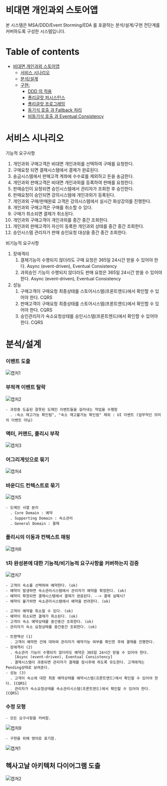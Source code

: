 
# 비대면 개인과외 스토어앱

본 시스템은 MSA/DDD/Event Storming/EDA 를 포괄하는 분석/설계/구현 전단계를 커버하도록 구성한 시스템입니다.

# Table of contents

- [비대면 개인과외 스토어앱](#---)
  - [서비스 시나리오](#서비스-시나리오)
  - [분석/설계](#분석설계)
  - [구현:](#구현-)
    - [DDD 의 적용](#ddd-의-적용)
    - [폴리글랏 퍼시스턴스](#폴리글랏-퍼시스턴스)
    - [폴리글랏 프로그래밍](#폴리글랏-프로그래밍)
    - [동기식 호출 과 Fallback 처리](#동기식-호출-과-Fallback-처리)
    - [비동기식 호출 과 Eventual Consistency](#비동기식-호출-과-Eventual-Consistency)

# 서비스 시나리오

기능적 요구사항
1. 개인과외 구매고객은 비대면 개인과외를 선택하여 구매를 요청한다.
1. 구매요청 되면 결제시스템에서 결제가 완료된다.
1. 송금시스템에서 판매고객 계좌에 수수료를 제외하고 돈을 송금한다. 
1. 개인과외 판매고객은 비대면 개인과외를 등록하여 판매를 요청한다.
1. 판매승인이 요청되면 승인시스템에서 관리자가 조회한 후 승인한다.
1. 판매요청이 승인되면 강의시스템에 개인과외가 등록된다.
1. 개인과외 구매/판매완료 고객은 강의시스템에서 실시간 화상강의를 진행한다.
1. 개인과외 구매고객은 구매를 취소할 수 있다.
1. 구매가 취소되면 결제가 취소된다.
1. 개인과외 구매고객이  개인과외를 중간 중간 조회한다.
1. 개인과외 판매고객이 자신이 등록한 개인과외 상태를 중간 중간 조회한다.
1. 승인시스템 관리자가 판매 승인요청 대상을 중간 중간 조회한다.

비기능적 요구사항
1. 장애격리
    1. 결제기능이 수행되지 않더라도 구매 요청은 365일 24시간 받을 수 있어야 한다. Async (event-driven), Eventual Consistency
    1. 과외승인 기능이 수행되지 않더라도 판매 요청은 365일 24시간 받을 수 있어야 한다. Async (event-driven), Eventual Consistency
1. 성능
    1. 구매고객이 구매요청 최종상태를 스토어시스템(프론트엔드)에서 확인할 수 있어야 한다. CQRS
    1. 판매고객이 구매요청 최종상태를 스토어시스템(프론트엔드)에서 확인할 수 있어야 한다. CQRS
    1. 승인관리자가 숙소요청상태를 승인시스템(프론트엔드)에서 확인할 수 있어야 한다. CQRS

# 분석/설계

### 이벤트 도출
![캡처1](https://user-images.githubusercontent.com/63624014/81873992-e1ea3d80-95b7-11ea-81af-82dd79422780.PNG)


### 부적격 이벤트 탈락
![캡처2](https://user-images.githubusercontent.com/63624014/81874011-edd5ff80-95b7-11ea-9e7e-cad6d2afe518.png)

    - 과정중 도출된 잘못된 도메인 이벤트들을 걸러내는 작업을 수행함
      . :숙소 재고가능 확인됨", "숙소 재고불가능 확인됨" 제외 : UI 이벤트 (업무적인 의미의 이벤트 아님)


### 액터, 커맨드, 폴리시 부착
![캡처3](https://user-images.githubusercontent.com/63624014/81874027-fb8b8500-95b7-11ea-8c48-4ade5435d0cd.PNG)


### 어그리게잇으로 묶기
![캡처4](https://user-images.githubusercontent.com/63624014/81874048-06deb080-95b8-11ea-800a-1795ed782370.PNG)


### 바운디드 컨텍스트로 묶기
![캡처5](https://user-images.githubusercontent.com/63624014/81874059-10681880-95b8-11ea-96fa-21d7fc2d93e6.PNG)

    - 도메인 서열 분리
      . Core Domain : 예약 
      . Supporting Domain : 숙소관리
      . General Domain : 결제


### 폴리시의 이동과 컨텍스트 매핑
![캡처6](https://user-images.githubusercontent.com/63624014/81874092-1f4ecb00-95b8-11ea-9f23-d4de93761944.PNG)


### 1차 완성본에 대한 기능적/비기능적 요구사항을 커버하는지 검증
![캡처7](https://user-images.githubusercontent.com/63624014/81874110-27a70600-95b8-11ea-96f5-aa17e449478f.PNG)

    - 고객이 숙소를 선택하여 예약한다. (ok)
    - 예약이 발생하면 숙소관리시스템에서 관리자가 예약을 확정한다. (ok)
    - 예약이 확정되면 결제시스템에서 결제가 완료된다. --> 결제 실패시?
    - 예약이 불가하면 숙소관리시스템에서 예약을 반려한다. (ok)
    
    - 고객이 예약을 취소할 수 있다. (ok)
    - 예약이 취소되면 결제가 취소된다. (ok)
    - 고객이 숙소 예약상태를 중간중간 조회한다. (ok)
    - 관리자가 숙소 요청상태를 중간중간 조회한다. (ok)
 
    - 트랜잭션 (1)
      . 고객이 예약한 건에 대하여 관리자가 예약가능 여부를 확인한 후에 결제를 진행한다.
    - 장애격리 (2)
      . 숙소관리 기능이 수행되지 않더라도 예약은 365일 24시간 받을 수 있어야 한다. 
        [Async (event-driven), Eventual Consistency]
      . 결제시스템이 과중되면 관리자가 결제를 잠시후에 하도록 유도한다. 고객에게는 Pending상태로 보여준다. 
    - 성능 (3)
      . 고객이 숙소에 대한 최종 예약상태를 예약시스템(프론트엔드)에서 확인할 수 있어야 한다. [CQRS]
      . 관리자가 숙소요청상태를 숙소관리시스템(프론트엔드)에서 확인할 수 있어야 한다. [CQRS]

### 수정 모형    
    - 모든 요구사항을 커버함.
![캡처9](https://user-images.githubusercontent.com/63624014/81874143-368db880-95b8-11ea-88bd-da1049a610be.PNG)

    - 구현을 위해 영어로 표기함.
![캡쳐1](https://user-images.githubusercontent.com/63624014/81885052-75ca0280-95d4-11ea-918a-a2f37d1dcb18.PNG)
    

## 헥사고날 아키텍처 다이어그램 도출
![캡쳐2](https://user-images.githubusercontent.com/63624014/81885065-7ebad400-95d4-11ea-8a0a-576d81528718.PNG)



